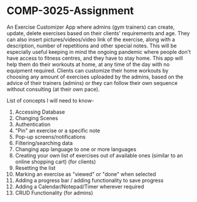 # COMP-3025-Assignment

An Exercise Customizer App where admins (gym trainers) can create, update, delete exercises based on their clients' requirements and age. They can also insert pictures/videos/video link of the exercise, along with a description, number of repetitions and other special notes. This will be especially useful keeping in mind the ongoing pandemic where people don't have access to fitness centres, and they have to stay home. This app will help them do their workouts at home, at any time of the day with no equipment required. Clients can customize their home workouts by choosing any amount of exercises uploaded by the admins, based on the advice of their trainers (admins) or they can follow their own sequence without consulting (at their own pace). 

List of concepts I will need to know- 
1. Accessing Database
2. Changing Scenes
3. Authentication
4. "Pin" an exercise or a specific note
5. Pop-up screens/notifications
6. Filtering/searching data
7. Changing app language to one or more languages
8. Creating your own list of exercises out of available ones (similar to an online shopping cart) (for clients)
9. Resetting the list
10. Marking an exercise as "viewed" or "done" when selected
11. Adding a progress bar / adding functionality to save progress
12. Adding a Calendar/Notepad/Timer wherever required
13. CRUD Functionality (for admins)  

